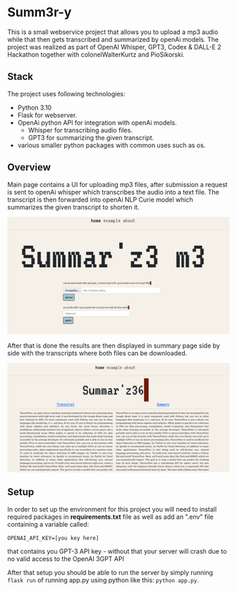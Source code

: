 # Summ3r-y

This is a small webservice project that allows you to upload a mp3 audio while that then gets transcribed and summarized by openAi models.
The project was realized as part of OpenAI Whisper, GPT3, Codex & DALL-E 2 Hackathon together with colonelWalterKurtz and PioSikorski.

## Stack

The project uses following technologies:

- Python 3.10
- Flask for webserver.
- OpenAi python API for integration with openAi models.
  + Whisper for transcribing audio files.
  + GPT3 for summarizing the given transcript.
- various smaller python packages with common uses such as os.
## Overview

Main page contains a UI for uploading mp3 files, after submission a request is sent to openAi whisper which transcribes the audio into a text file. The transcript is then forwarded into openAi NLP Curie model which summarizes the given transcript to shorten it. 

![homepage view](preview/home_page.PNG)

After that is done the results are then displayed in summary page side by side with the transcripts where both files can be downloaded.

![summary view](preview/summary.PNG)

## Setup

In order to set up the environment for this project you will need to install required packages in **requirements.txt** file as well as add an ".env" file containing a variable called:
```
OPENAI_API_KEY=[you key here]
```
that contains you GPT-3 API key - without that your server will crash due to no valid access to the OpenAI 3GPT API

After that setup you should be able to run the server by simply running 
```flask run``` 
of running app.py using python like this:
```python app.py```.
